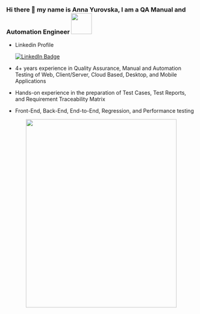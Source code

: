 ### Hi there 👋 my name is Anna Yurovska, I am a QA Manual and Automation Engineer  <img src="https://media.giphy.com/media/WUlplcMpOCEmTGBtBW/giphy.gif" width="55">
- Linkedin Profile<div id="badges">
 
  <a href="https://www.linkedin.com/in/annayurovska/">
  <img src="https://img.shields.io/badge/LinkedIn-blue?style=for-the-badge&logo=linkedin&logoColor=white" alt="LinkedIn Badge"/>
  </a>
- 4+ years experience in Quality Assurance, Manual and Automation Testing of Web, Client/Server, Cloud Based, Desktop, and Mobile Applications
- Hands-on experience in the preparation of Test Cases, Test Reports, and Requirement Traceability Matrix
- Front-End, Back-End, End-to-End, Regression, and Performance testing

<div align="center">
  <img src=https://sd.keepcalms.com/i-w600/keep-calm-we-are-qa-girls.jpg width="400" height="500"/>
</div>
<!--
**annayurovska/annayurovska** is a ✨ _special_ ✨ repository because its `README.md` (this file) appears on your GitHub profile.

Here are some ideas to get you started:

- 🔭 I’m currently working on ...
- 🌱 I’m currently learning ...
- 👯 I’m looking to collaborate on ...
- 🤔 I’m looking for help with ...
- 💬 Ask me about ...
- 📫 How to reach me: ...
- 😄 Pronouns: ...
- ⚡ Fun fact: ...
-->
